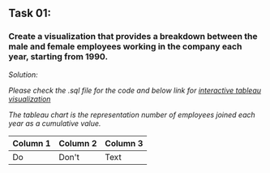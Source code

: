 ## Task 01:
### Create a visualization that provides a breakdown between the male and female employees working in the company each year, starting from 1990. 

<i> Solution:

Please check the .sql file for the code and below link for [interactive tableau visualization ](https://public.tableau.com/profile/saikat.omar.khan#!/vizhome/Task1SNT/Task1SNT?publish=yes) 

The tableau chart is the representation number of employees joined each year as a cumulative value. 

| Column 1 | Column 2 | Column 3 |
| --- | --- | --- |
| Do | Don't | Text |




